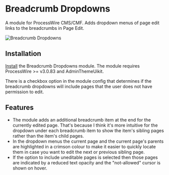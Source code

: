 # Breadcrumb Dropdowns

A module for ProcessWire CMS/CMF. Adds dropdown menus of page edit links to the breadcrumbs in Page Edit.

![Breadcrumb Dropdowns](https://user-images.githubusercontent.com/1538852/42858329-215a56c6-8aa2-11e8-8cd2-da2edbab2904.gif)


## Installation

[Install](http://modules.processwire.com/install-uninstall/) the Breadcrumb Dropdowns module. The module requires ProcessWire >= v3.0.83 and AdminThemeUikit.

There is a checkbox option in the module config that determines if the breadcrumb dropdowns will include pages that the user does not have permission to edit.

## Features

* The module adds an additional breadcrumb item at the end for the currently edited page. That's because I think it's more intuitive for the dropdown under each breadcrumb item to show the item's sibling pages rather than the item's child pages.
* In the dropdown menus the current page and the current page's parents are highlighted in a crimson colour to make it easier to quickly locate them in case you want to edit the next or previous sibling page.
* If the option to include uneditable pages is selected then those pages are indicated by a reduced text opacity and the "not-allowed" cursor is shown on hover.

